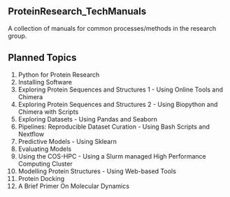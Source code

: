 ## ProteinResearch_TechManuals
A collection of manuals for common processes/methods in the research group.

## Planned Topics
1. Python for Protein Research
1. Installing Software
1. Exploring Protein Sequences and Structures 1 - Using Online Tools and Chimera
1. Exploring Protein Sequences and Structures 2 - Using Biopython and Chimera with Scripts
1. Exploring Datasets - Using Pandas and Seaborn
1. Pipelines: Reproducible Dataset Curation - Using Bash Scripts and Nextflow
1. Predictive Models - Using Sklearn
1. Evaluating Models
1. Using the COS-HPC - Using a Slurm managed High Performance Computing Cluster
1. Modelling Protein Structures - Using Web-based Tools
1. Protein Docking
1. A Brief Primer On Molecular Dynamics
